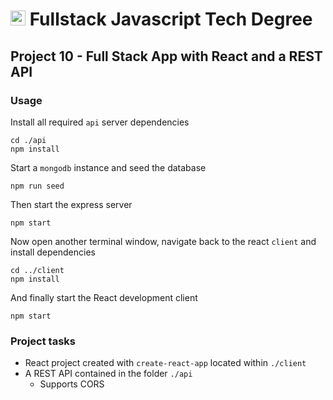 # <img src="https://2013.raleigh.wordcamp.org/files/2013/11/Treehouse-Logo.png" height="24" alt="Treehouse Logo"> Fullstack Javascript Tech Degree
## Project 10 - Full Stack App with React and a REST API

### Usage
Install all required `api` server dependencies
```
cd ./api
npm install
```
Start a `mongodb` instance and seed the database
```
npm run seed
```
Then start the express server
```
npm start
```
Now open another terminal window, navigate back to the react `client` and install dependencies
```
cd ../client
npm install
```
And finally start the React development client
```
npm start
```

### Project tasks
* React project created with `create-react-app` located within `./client`
* A REST API contained in the folder `./api`
    - Supports CORS